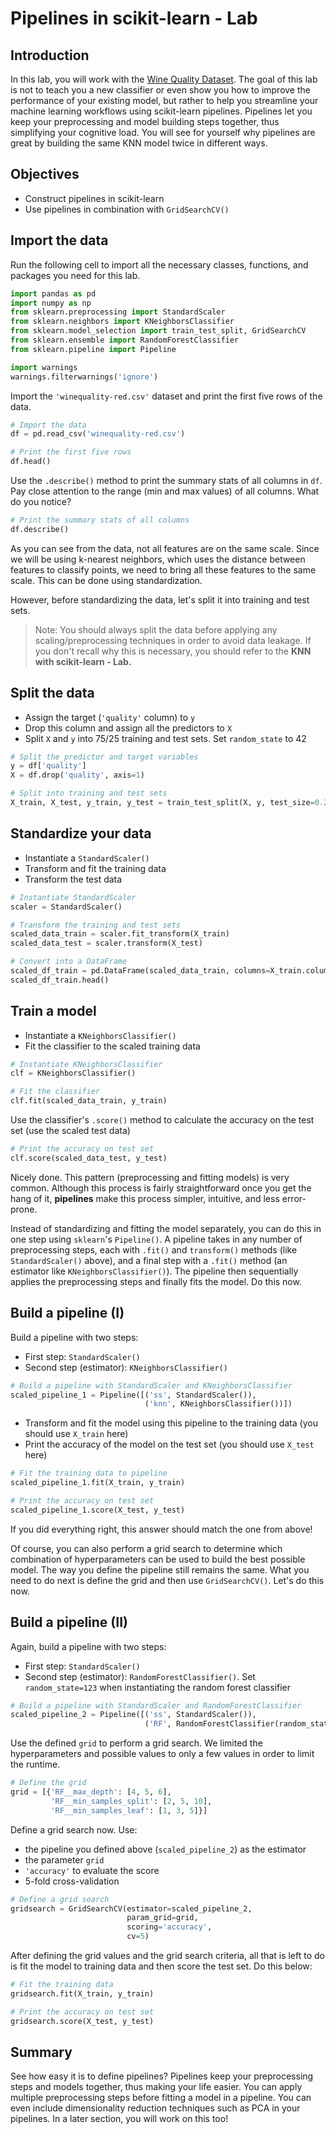 
# Pipelines in scikit-learn - Lab 

## Introduction 

In this lab, you will work with the [Wine Quality Dataset](https://archive.ics.uci.edu/ml/datasets/wine+quality). The goal of this lab is not to teach you a new classifier or even show you how to improve the performance of your existing model, but rather to help you streamline your machine learning workflows using scikit-learn pipelines. Pipelines let you keep your preprocessing and model building steps together, thus simplifying your cognitive load. You will see for yourself why pipelines are great by building the same KNN model twice in different ways. 

## Objectives 

- Construct pipelines in scikit-learn 
- Use pipelines in combination with `GridSearchCV()`

## Import the data

Run the following cell to import all the necessary classes, functions, and packages you need for this lab. 


```python
import pandas as pd
import numpy as np
from sklearn.preprocessing import StandardScaler
from sklearn.neighbors import KNeighborsClassifier
from sklearn.model_selection import train_test_split, GridSearchCV
from sklearn.ensemble import RandomForestClassifier
from sklearn.pipeline import Pipeline

import warnings
warnings.filterwarnings('ignore')
```

Import the `'winequality-red.csv'` dataset and print the first five rows of the data.  


```python
# Import the data
df = pd.read_csv('winequality-red.csv')

# Print the first five rows
df.head()

```

Use the `.describe()` method to print the summary stats of all columns in `df`. Pay close attention to the range (min and max values) of all columns. What do you notice? 


```python
# Print the summary stats of all columns
df.describe()

```

As you can see from the data, not all features are on the same scale. Since we will be using k-nearest neighbors, which uses the distance between features to classify points, we need to bring all these features to the same scale. This can be done using standardization. 



However, before standardizing the data, let's split it into training and test sets. 

> Note: You should always split the data before applying any scaling/preprocessing techniques in order to avoid data leakage. If you don't recall why this is necessary, you should refer to the **KNN with scikit-learn - Lab.** 

## Split the data 

- Assign the target (`'quality'` column) to `y` 
- Drop this column and assign all the predictors to `X` 
- Split `X` and `y` into 75/25 training and test sets. Set `random_state` to 42  


```python
# Split the predictor and target variables
y = df['quality']
X = df.drop('quality', axis=1)

# Split into training and test sets
X_train, X_test, y_train, y_test = train_test_split(X, y, test_size=0.25, random_state=42)
```

## Standardize your data 

- Instantiate a `StandardScaler()` 
- Transform and fit the training data 
- Transform the test data 


```python
# Instantiate StandardScaler
scaler = StandardScaler()

# Transform the training and test sets
scaled_data_train = scaler.fit_transform(X_train)
scaled_data_test = scaler.transform(X_test)

# Convert into a DataFrame
scaled_df_train = pd.DataFrame(scaled_data_train, columns=X_train.columns)
scaled_df_train.head()
```

## Train a model 

- Instantiate a `KNeighborsClassifier()` 
- Fit the classifier to the scaled training data 


```python
# Instantiate KNeighborsClassifier
clf = KNeighborsClassifier()

# Fit the classifier
clf.fit(scaled_data_train, y_train)

```

Use the classifier's `.score()` method to calculate the accuracy on the test set (use the scaled test data) 


```python
# Print the accuracy on test set
clf.score(scaled_data_test, y_test)

```

Nicely done. This pattern (preprocessing and fitting models) is very common. Although this process is fairly straightforward once you get the hang of it, **pipelines** make this process simpler, intuitive, and less error-prone. 

Instead of standardizing and fitting the model separately, you can do this in one step using `sklearn`'s `Pipeline()`. A pipeline takes in any number of preprocessing steps, each with `.fit()` and `transform()` methods (like `StandardScaler()` above), and a final step with a `.fit()` method (an estimator like `KNeighborsClassifier()`). The pipeline then sequentially applies the preprocessing steps and finally fits the model. Do this now.   

## Build a pipeline (I) 

Build a pipeline with two steps: 

- First step: `StandardScaler()` 
- Second step (estimator): `KNeighborsClassifier()` 



```python
# Build a pipeline with StandardScaler and KNeighborsClassifier
scaled_pipeline_1 = Pipeline([('ss', StandardScaler()), 
                              ('knn', KNeighborsClassifier())])
```

- Transform and fit the model using this pipeline to the training data (you should use `X_train` here) 
- Print the accuracy of the model on the test set (you should use `X_test` here) 


```python
# Fit the training data to pipeline
scaled_pipeline_1.fit(X_train, y_train)

# Print the accuracy on test set
scaled_pipeline_1.score(X_test, y_test)

```

If you did everything right, this answer should match the one from above! 

Of course, you can also perform a grid search to determine which combination of hyperparameters can be used to build the best possible model. The way you define the pipeline still remains the same. What you need to do next is define the grid and then use `GridSearchCV()`. Let's do this now.

## Build a pipeline (II)

Again, build a pipeline with two steps: 

- First step: `StandardScaler()` 
- Second step (estimator): `RandomForestClassifier()`. Set `random_state=123` when instantiating the random forest classifier 


```python
# Build a pipeline with StandardScaler and RandomForestClassifier
scaled_pipeline_2 = Pipeline([('ss', StandardScaler()), 
                              ('RF', RandomForestClassifier(random_state=123))])
```

Use the defined `grid` to perform a grid search. We limited the hyperparameters and possible values to only a few values in order to limit the runtime. 


```python
# Define the grid
grid = [{'RF__max_depth': [4, 5, 6], 
         'RF__min_samples_split': [2, 5, 10], 
         'RF__min_samples_leaf': [1, 3, 5]}]
```

Define a grid search now. Use: 
- the pipeline you defined above (`scaled_pipeline_2`) as the estimator 
- the parameter `grid` 
- `'accuracy'` to evaluate the score 
- 5-fold cross-validation 


```python
# Define a grid search
gridsearch = GridSearchCV(estimator=scaled_pipeline_2, 
                          param_grid=grid, 
                          scoring='accuracy', 
                          cv=5)
```

After defining the grid values and the grid search criteria, all that is left to do is fit the model to training data and then score the test set. Do this below: 


```python
# Fit the training data
gridsearch.fit(X_train, y_train)

# Print the accuracy on test set
gridsearch.score(X_test, y_test)

```

## Summary

See how easy it is to define pipelines? Pipelines keep your preprocessing steps and models together, thus making your life easier. You can apply multiple preprocessing steps before fitting a model in a pipeline. You can even include dimensionality reduction techniques such as PCA in your pipelines. In a later section, you will work on this too! 
